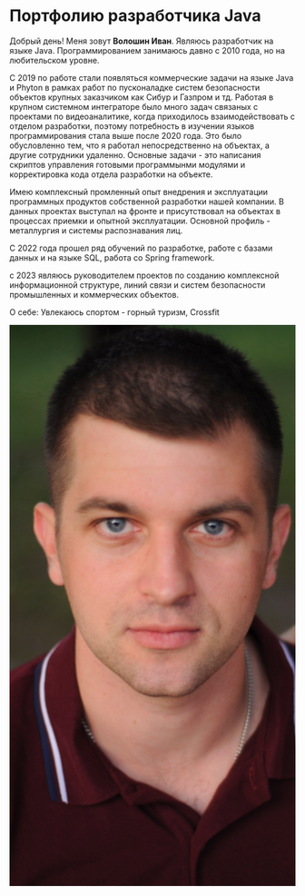 # Портфолию разработчика Java

Добрый день!
Меня зовут **Волошин Иван**. Являюсь разработчик на языке Java. 
Программированием занимаюсь давно с 2010 года, но на любительском уровне.

С 2019 по работе стали появляться коммерческие задачи на языке Java и Phyton в рамках работ по пусконаладке систем безопасности объектов крупных заказчиком как Сибур и Газпром и тд.
Работая в крупном системном интеграторе было много задач связаных с проектами по видеоаналитике, когда приходилось взаимодействовать с отделом разработки, поэтому потребность в изучении языков программирования стала выше после 2020 года. Это было обусловленно тем, что я работал непосредственно на объектах, а другие сотрудники удаленно. Основные задачи - это написания скриптов управления готовыми программынми модулями и корректировка кода отдела разработки на объекте.

Имею комплексный промленный опыт внедрения и эксплуатации программных продуктов собственной разработки нашей компании. В данных проектах выступал на фронте и присутствовал на объектах в процессах приемки и опытной эксплуатации. Основной профиль - металлургия и системы распознавания лиц.

С 2022 года прошел ряд обучений по разработке, работе с базами данных и на языке SQL, работа со Spring framework. 

c 2023 являюсь руководителем проектов по созданию комплексной информационной структуре, линий связи и систем безопасности промышленных и коммерческих объектов. 

О себе:
Увлекаюсь спортом - горный туризм, Crossfit

![Foto](https://github.com/IVoloshin89/About-me/blob/main/фото.jpg)

